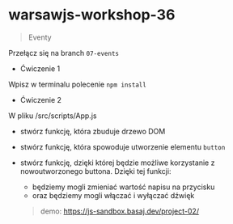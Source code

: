 # warsawjs-workshop-36

> Eventy

Przełącz się na branch `07-events`

- Ćwiczenie 1

Wpisz w terminalu polecenie `npm install`

- Ćwiczenie 2

W pliku /src/scripts/App.js

- stwórz funkcję, która zbuduje drzewo DOM 

- stwórz funkcję, która spowoduje utworzenie elementu `button`

- stwórz funkcję, dzięki której będzie możliwe korzystanie z nowoutworzonego buttona. Dzięki tej funkcji:
  - będziemy mogli zmieniać wartość napisu na przycisku 
  - oraz będziemy mogli włączać i wyłączać dźwięk
  
  
  
  > demo: https://js-sandbox.basaj.dev/project-02/
